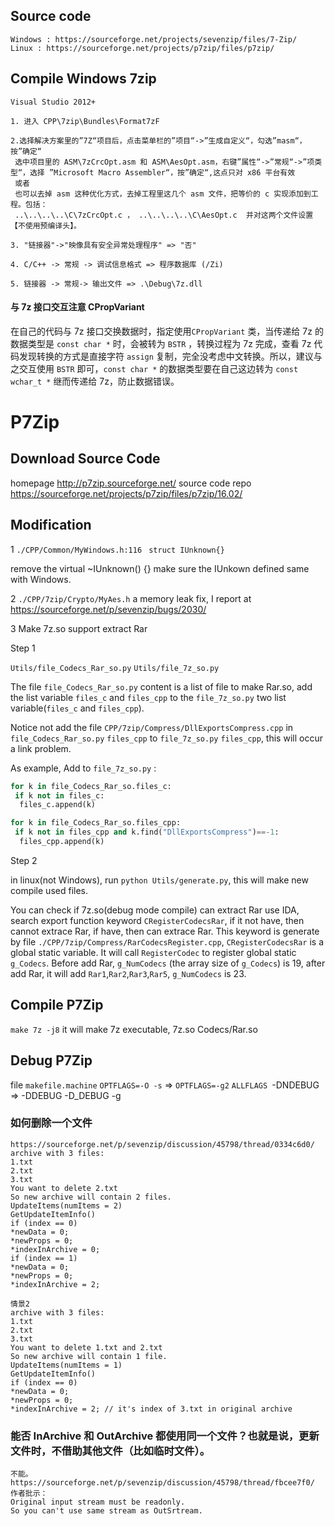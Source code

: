 ﻿
## Source code
~~~
Windows : https://sourceforge.net/projects/sevenzip/files/7-Zip/
Linux : https://sourceforge.net/projects/p7zip/files/p7zip/
~~~

## Compile Windows 7zip
~~~
Visual Studio 2012+

1. 进入 CPP\7zip\Bundles\Format7zF

2.选择解决方案里的”7Z“项目后，点击菜单栏的”项目“->”生成自定义“，勾选”masm“，按”确定“
 选中项目里的 ASM\7zCrcOpt.asm 和 ASM\AesOpt.asm，右键”属性“->”常规“->”项类型“，选择 ”Microsoft Macro Assembler“，按”确定“,这点只对 x86 平台有效
 或者
 也可以去掉 asm 这种优化方式，去掉工程里这几个 asm 文件，把等价的 c 实现添加到工程。包括：
 ..\..\..\..\C\7zCrcOpt.c ， ..\..\..\..\C\AesOpt.c  并对这两个文件设置【不使用预编译头】。
	
3. "链接器"->"映像具有安全异常处理程序" => "否"

4. C/C++ -> 常规 -> 调试信息格式 => 程序数据库 (/Zi)

5. 链接器 -> 常规-> 输出文件 => .\Debug\7z.dll
~~~


#### 与 7z 接口交互注意 CPropVariant

在自己的代码与 7z 接口交换数据时，指定使用`CPropVariant` 类，当传递给 7z 的数据类型是 `const char *` 时，会被转为 `BSTR` ，转换过程为 7z 完成，查看 7z 代码发现转换的方式是直接字符 `assign` 复制，完全没考虑中文转换。所以，建议与之交互使用 `BSTR` 即可，`const char *` 的数据类型要在自己这边转为 `const wchar_t *` 继而传递给 7z，防止数据错误。


# P7Zip




## Download Source Code

homepage http://p7zip.sourceforge.net/
source code repo https://sourceforge.net/projects/p7zip/files/p7zip/16.02/

## Modification

1 `./CPP/Common/MyWindows.h:116 `
`struct IUnknown{} `

remove the   virtual ~IUnknown() {}
make sure the IUnkown defined same with Windows.

2 `./CPP/7zip/Crypto/MyAes.h`
a memory leak fix, I report at 
https://sourceforge.net/p/sevenzip/bugs/2030/

3 Make 7z.so support extract Rar

Step 1

`Utils/file_Codecs_Rar_so.py`
`Utils/file_7z_so.py`

The file `file_Codecs_Rar_so.py` content is a list of file to make Rar.so, add the list variable `files_c` and `files_cpp` to the `file_7z_so.py` two list variable(`files_c` and `files_cpp`).

Notice not add the file `CPP/7zip/Compress/DllExportsCompress.cpp` in `file_Codecs_Rar_so.py` `files_cpp` to `file_7z_so.py` `files_cpp`, this will occur a link problem.

As example,  Add to  `file_7z_so.py` :
```python
for k in file_Codecs_Rar_so.files_c:
 if k not in files_c:
  files_c.append(k)

for k in file_Codecs_Rar_so.files_cpp:
 if k not in files_cpp and k.find("DllExportsCompress")==-1:
  files_cpp.append(k)
```

Step 2

in linux(not Windows), run `python Utils/generate.py`, this will make new compile used files.


You can check if 7z.so(debug mode compile) can extract Rar use IDA, search export function keyword  `CRegisterCodecsRar`, if it not have, then cannot extrace Rar, if have, then can extrace Rar. This keyword is generate by file `./CPP/7zip/Compress/RarCodecsRegister.cpp`, 
`CRegisterCodecsRar` is a global static variable. It will call `RegisterCodec` to register global static `g_Codecs`. Before add Rar, `g_NumCodecs` (the array size of `g_Codecs`) is  19, after add Rar, it will add `Rar1`,`Rar2`,`Rar3`,`Rar5`, `g_NumCodecs` is 23.

## Compile P7Zip
`make 7z -j8`
it will make 7z executable, 7z.so Codecs/Rar.so

## Debug P7Zip

file `makefile.machine` 
`OPTFLAGS=-O -s` => `OPTFLAGS=-g2`
`ALLFLAGS `-DNDEBUG => -DDEBUG -D_DEBUG -g 



### 如何删除一个文件
~~~
https://sourceforge.net/p/sevenzip/discussion/45798/thread/0334c6d0/
archive with 3 files:
1.txt
2.txt
3.txt
You want to delete 2.txt
So new archive will contain 2 files.
UpdateItems(numItems = 2)
GetUpdateItemInfo()
if (index == 0)
*newData = 0;
*newProps = 0;
*indexInArchive = 0;
if (index == 1)
*newData = 0;
*newProps = 0;
*indexInArchive = 2;

情景2
archive with 3 files:
1.txt
2.txt
3.txt
You want to delete 1.txt and 2.txt
So new archive will contain 1 file.
UpdateItems(numItems = 1)
GetUpdateItemInfo()
if (index == 0)
*newData = 0;
*newProps = 0;
*indexInArchive = 2; // it's index of 3.txt in original archive
~~~

### 能否 InArchive 和 OutArchive 都使用同一个文件？也就是说，更新文件时，不借助其他文件（比如临时文件）。
~~~
不能。
https://sourceforge.net/p/sevenzip/discussion/45798/thread/fbcee7f0/
作者批示：
Original input stream must be readonly.
So you can't use same stream as OutSrtream.
~~~